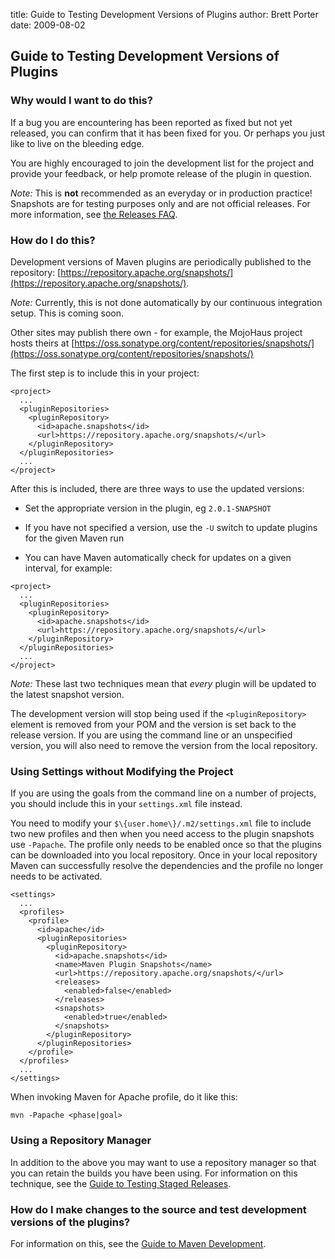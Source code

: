 title: Guide to Testing Development Versions of Plugins
author: Brett Porter
date: 2009-08-02

<!--
Licensed to the Apache Software Foundation (ASF) under one
or more contributor license agreements.  See the NOTICE file
distributed with this work for additional information
regarding copyright ownership.  The ASF licenses this file
to you under the Apache License, Version 2.0 (the
"License"); you may not use this file except in compliance
with the License.  You may obtain a copy of the License at

    http://www.apache.org/licenses/LICENSE-2.0

Unless required by applicable law or agreed to in writing,
software distributed under the License is distributed on an
"AS IS" BASIS, WITHOUT WARRANTIES OR CONDITIONS OF ANY
KIND, either express or implied.  See the License for the
specific language governing permissions and limitations
under the License.
-->
## Guide to Testing Development Versions of Plugins


### Why would I want to do this?


 If a bug you are encountering has been reported as fixed but not yet released, you can confirm that it has been fixed for you. Or perhaps you just like to live on the bleeding edge.


 You are highly encouraged to join the development list for the project and provide your feedback, or help promote release of the plugin in question.


 _Note:_ This is **not** recommended as an everyday or in production practice! Snapshots are for testing purposes only and are not official releases. For more information, see [ the Releases FAQ](http://www.apache.org/dev/release.html#what).



### How do I do this?


 Development versions of Maven plugins are periodically published to the repository: [https://repository.apache.org/snapshots/](https://repository.apache.org/snapshots/).


 _Note:_ Currently, this is not done automatically by our continuous integration setup. This is coming soon.


 Other sites may publish there own - for example, the MojoHaus project hosts theirs at [https://oss.sonatype.org/content/repositories/snapshots/](https://oss.sonatype.org/content/repositories/snapshots/)


 The first step is to include this in your project:



```
<project>
  ...
  <pluginRepositories>
    <pluginRepository>
      <id>apache.snapshots</id>
      <url>https://repository.apache.org/snapshots/</url>
    </pluginRepository>
  </pluginRepositories>
  ...
</project>
```

 After this is included, there are three ways to use the updated versions:



 - Set the appropriate version in the plugin, eg `2.0.1-SNAPSHOT`

 - If you have not specified a version, use the `-U` switch to update plugins for the given Maven run

 - You can have Maven automatically check for updates on a given interval, for example:

```
<project>
  ...
  <pluginRepositories>
    <pluginRepository>
      <id>apache.snapshots</id>
      <url>https://repository.apache.org/snapshots/</url>
    </pluginRepository>
  </pluginRepositories>
  ...
</project>
```



 _Note:_ These last two techniques mean that _every_ plugin will be updated to the latest snapshot version.


 The development version will stop being used if the `<pluginRepository>` element is removed from your POM and the version is set back to the release version. If you are using the command line or an unspecified version, you will also need to remove the version from the local repository.



### Using Settings without Modifying the Project


 If you are using the goals from the command line on a number of projects, you should include this in your `settings.xml` file instead.


 You need to modify your `$\{user.home\}/.m2/settings.xml` file to include two new profiles and then when you need access to the plugin snapshots use `-Papache`. The profile only needs to be enabled once so that the plugins can be downloaded into you local repository. Once in your local repository Maven can successfully resolve the dependencies and the profile no longer needs to be activated.



```
<settings>
  ...
  <profiles>
    <profile>
      <id>apache</id>
      <pluginRepositories>
        <pluginRepository>
          <id>apache.snapshots</id>
          <name>Maven Plugin Snapshots</name>
          <url>https://repository.apache.org/snapshots/</url>
          <releases>
            <enabled>false</enabled>
          </releases>
          <snapshots>
            <enabled>true</enabled>
          </snapshots>
        </pluginRepository>
      </pluginRepositories>
    </profile>
  </profiles>
  ...
</settings>
```

 When invoking Maven for Apache profile, do it like this:



```
mvn -Papache <phase|goal>
```


### Using a Repository Manager


 In addition to the above you may want to use a repository manager so that you can retain the builds you have been using. For information on this technique, see the [ Guide to Testing Staged Releases](./guide-testing-releases.html).



### How do I make changes to the source and test development versions of the plugins?


 For information on this, see the [Guide to Maven Development](./guide-maven-development.html).



